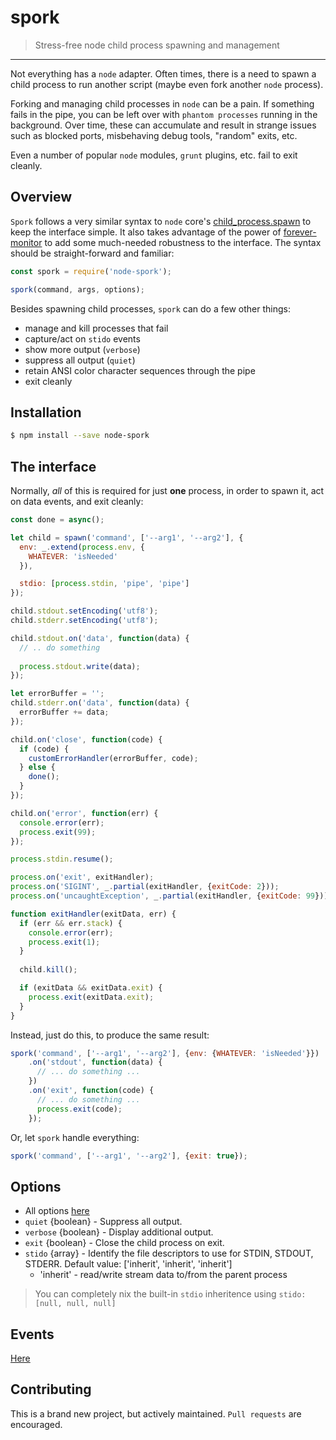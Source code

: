 # spork

> Stress-free node child process spawning and management

----------

Not everything has a `node` adapter. Often times, there is a need to spawn a child process to run another script (maybe even fork another `node` process).

Forking and managing child processes in `node` can be a pain. If something fails in the pipe, you can be left over with `phantom processes` running in the background.
Over time, these can accumulate and result in strange issues such as blocked ports, misbehaving debug tools, "random" exits, etc.

Even a number of popular `node` modules, `grunt` plugins, etc. fail to exit cleanly.

## Overview

`Spork` follows a very similar syntax to `node` core's [child_process.spawn](https://nodejs.org/api/child_process.html#child_process_child_process_spawn_command_args_options)
to keep the interface simple. It also takes advantage of the power of [forever-monitor](https://github.com/foreverjs/forever-monitor) to add some much-needed
robustness to the interface. The syntax should be straight-forward and familiar:

```js
const spork = require('node-spork');

spork(command, args, options);
```

Besides spawning child processes, `spork` can do a few other things:

 - manage and kill processes that fail
 - capture/act on `stido` events
 - show more output (`verbose`)
 - suppress all output (`quiet`)
 - retain ANSI color character sequences through the pipe
 - exit cleanly
 
## Installation

```bash
$ npm install --save node-spork
```
 
## The interface

Normally, _all_ of this is required for just **one** process, in order to spawn it, act on data events, and exit cleanly:

```js
const done = async();

let child = spawn('command', ['--arg1', '--arg2'], {
  env: _.extend(process.env, {
    WHATEVER: 'isNeeded'
  }),

  stdio: [process.stdin, 'pipe', 'pipe']
});

child.stdout.setEncoding('utf8');
child.stderr.setEncoding('utf8');

child.stdout.on('data', function(data) {
  // .. do something
  
  process.stdout.write(data);
});

let errorBuffer = '';
child.stderr.on('data', function(data) {
  errorBuffer += data;
});

child.on('close', function(code) {
  if (code) {
    customErrorHandler(errorBuffer, code);
  } else {
    done();
  }
});

child.on('error', function(err) {
  console.error(err);
  process.exit(99);
});

process.stdin.resume();

process.on('exit', exitHandler);
process.on('SIGINT', _.partial(exitHandler, {exitCode: 2}));
process.on('uncaughtException', _.partial(exitHandler, {exitCode: 99}));

function exitHandler(exitData, err) {
  if (err && err.stack) {
    console.error(err);
    process.exit(1);
  }
  
  child.kill();

  if (exitData && exitData.exit) {
    process.exit(exitData.exit);
  }
}
```

Instead, just do this, to produce the same result:

```js
spork('command', ['--arg1', '--arg2'], {env: {WHATEVER: 'isNeeded'}})
    .on('stdout', function(data) {
      // ... do something ...
    })
    .on('exit', function(code) {
      // ... do something ...
      process.exit(code);
    });
```

Or, let `spork` handle everything:

```js
spork('command', ['--arg1', '--arg2'], {exit: true});
```

## Options

- All options [here](https://github.com/foreverjs/forever-monitor#options-available-when-using-forever-in-nodejs)
- `quiet` {boolean} - Suppress all output.
- `verbose` {boolean} - Display additional output.
- `exit` {boolean} - Close the child process on exit.
- `stido` {array} - Identify the file descriptors to use for STDIN, STDOUT, STDERR. Default value: ['inherit', 'inherit', 'inherit']
    - 'inherit' - read/write stream data to/from the parent process
    
> You can completely nix the built-in `stdio` inheritence using `stido: [null, null, null]`

## Events

[Here](https://github.com/foreverjs/forever-monitor#events-available-when-using-an-instance-of-forever-in-nodejs)

## Contributing

This is a brand new project, but actively maintained. `Pull requests` are encouraged.
